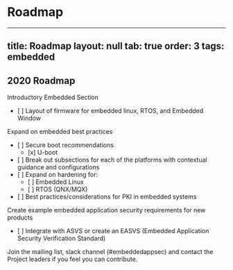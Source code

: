 # Roadmap
---
title: Roadmap
layout:  null
tab: true
order: 3
tags: embedded
---

## 2020 Roadmap

Introductory Embedded Section

  - \[ \] Layout of firmware for embedded linux, RTOS, and Embedded
    Window

Expand on embedded best practices

  - \[ \] Secure boot recommendations
      - \[x\] U-boot
  - \[ \] Break out subsections for each of the platforms with
    contextual guidance and configurations
  - \[ \] Expand on hardening for:
      - \[ \] Embedded Linux
      - \[ \] RTOS (QNX/MQX)
  - \[ \] Best practices/considerations for PKI in embedded systems

Create example embedded application security requirements for new
products

  - \[ \] Integrate with ASVS or create an EASVS (Embedded Application
    Security Verification Standard)

Join the mailing list, slack channel (\#embeddedappsec) and contact the
Project leaders if you feel you can contribute.